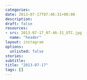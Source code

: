 ```yaml
---
categories:
date: 2013-07-17T07:46:31+00:00
description:
draft: false
resources:
- src: 2013-07-17_07-46-31_UTC.jpg
  name: "header"
layout: instagram
options:
  unlisted: false
stories:
subtitle:
title: "2013-07-17"
tags: []
---
```


 
